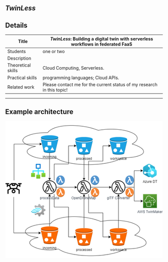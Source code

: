 ## *TwinLess*

## Details

| Title | ***TwinLess*: Building a digital twin with serverless workflows in federated FaaS** |
| - | - | 
| Students | one or two | 
| Description | |
| Theoretical skills | Cloud Computing, Serverless. | 
| Practical skills | programming languages; Cloud APIs.|
| Related work| Please contact me for the current status of my research in this topic! |
---

## Example architecture

<img src="figures/TwinLess.png" />
